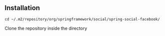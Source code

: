 ## Installation
`cd ~/.m2/repository/org/springframework/social/spring-social-facebook/`

Clone the repository inside the directory 
